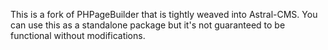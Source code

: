 This is a fork of PHPageBuilder that is tightly weaved into Astral-CMS.
You can use this as a standalone package but it's not guaranteed to be functional without modifications.
